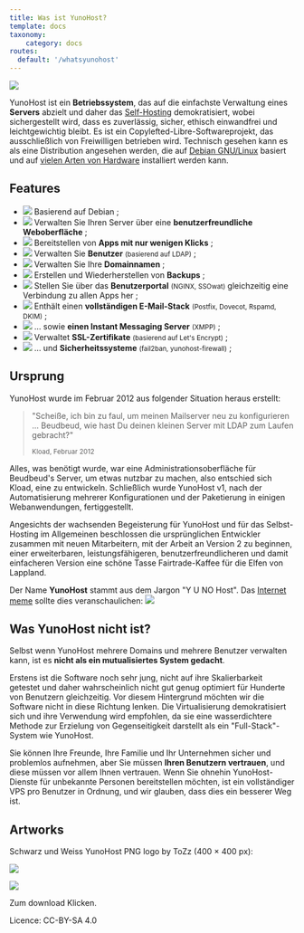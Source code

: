 ```yaml
---
title: Was ist YunoHost?
template: docs
taxonomy:
    category: docs
routes:
  default: '/whatsyunohost'
---
```


![](image://YunoHost_logo_vertical.png?resize=400)

YunoHost ist ein **Betriebssystem**, das auf die einfachste Verwaltung eines **Servers** abzielt und daher das [Self-Hosting](/selfhosting) demokratisiert, wobei sichergestellt wird, dass es zuverlässig, sicher, ethisch einwandfrei und leichtgewichtig bleibt. Es ist ein Copylefted-Libre-Softwareprojekt, das ausschließlich von Freiwilligen betrieben wird. Technisch gesehen kann es als eine Distribution angesehen werden, die auf [Debian GNU/Linux](https://debian.org) basiert und auf [vielen Arten von Hardware](/install) installiert werden kann.

## Features

- ![](image://icon-debian.png?resize=32&classes=inline) Basierend auf Debian ;
- ![](image://icon-tools.png?resize=32&classes=inline) Verwalten Sie Ihren Server über eine **benutzerfreundliche Weboberfläche** ;
- ![](image://icon-package.png?resize=32&classes=inline) Bereitstellen von **Apps mit nur wenigen Klicks** ;
- ![](image://icon-users.png?resize=32&classes=inline) Verwalten Sie **Benutzer** <small>(basierend auf LDAP)</small> ;
- ![](image://icon-globe.png?resize=32&classes=inline) Verwalten Sie Ihre **Domainnamen** ;
- ![](image://icon-medic.png?resize=32&classes=inline) Erstellen und Wiederherstellen von **Backups** ;
- ![](image://icon-door.png?resize=32&classes=inline) Stellen Sie über das **Benutzerportal** <small>(NGINX, SSOwat)</small> gleichzeitig eine Verbindung zu allen Apps her ;
- ![](image://icon-mail.png?resize=32&classes=inline) Enthält einen **vollständigen E-Mail-Stack** <small>(Postfix, Dovecot, Rspamd, DKIM)</small> ;
- ![](image://icon-messaging.png?resize=32&classes=inline) … sowie **einen Instant Messaging Server** <small>(XMPP)</small> ;
- ![](image://icon-lock.png?resize=32&classes=inline) Verwaltet **SSL-Zertifikate** <small>(basierend auf Let's Encrypt)</small> ;
- ![](image://icon-shield.png?resize=32&classes=inline) … und **Sicherheitssysteme** <small>(fail2ban, yunohost-firewall)</small> ;

## Ursprung

YunoHost wurde im Februar 2012 aus folgender Situation heraus erstellt:

 <blockquote><p>"Scheiße, ich bin zu faul, um meinen Mailserver neu zu konfigurieren ... Beudbeud, wie hast Du deinen kleinen Server mit LDAP zum Laufen gebracht?"</p><small> Kload, Februar 2012</small></blockquote>

Alles, was benötigt wurde, war eine Administrationsoberfläche für Beudbeud's Server, um etwas nutzbar zu machen, also entschied sich Kload, eine zu entwickeln. Schließlich wurde YunoHost v1, nach der Automatisierung mehrerer Konfigurationen und der Paketierung in einigen Webanwendungen, fertiggestellt.

Angesichts der wachsenden Begeisterung für YunoHost und für das Selbst-Hosting im Allgemeinen beschlossen die ursprünglichen Entwickler zusammen mit neuen Mitarbeitern, mit der Arbeit an Version 2 zu beginnen, einer erweiterbaren, leistungsfähigeren, benutzerfreundlicheren und damit einfacheren Version eine schöne Tasse Fairtrade-Kaffee für die Elfen von Lappland.

Der Name **YunoHost** stammt aus dem Jargon "Y U NO Host". Das [Internet meme](https://en.wikipedia.org/wiki/Internet_meme) sollte dies veranschaulichen:
![](image://dude_yunohost.jpg)

## Was YunoHost nicht ist?

Selbst wenn YunoHost mehrere Domains und mehrere Benutzer verwalten kann, ist es **nicht als ein mutualisiertes System gedacht**.

Erstens ist die Software noch sehr jung, nicht auf ihre Skalierbarkeit getestet und daher wahrscheinlich nicht gut genug optimiert für Hunderte von Benutzern gleichzeitig. Vor diesem Hintergrund möchten wir die Software nicht in diese Richtung lenken. Die Virtualisierung demokratisiert sich und ihre Verwendung wird empfohlen, da sie eine wasserdichtere Methode zur Erzielung von Gegenseitigkeit darstellt als ein "Full-Stack"-System wie YunoHost.

Sie können Ihre Freunde, Ihre Familie und Ihr Unternehmen sicher und problemlos aufnehmen, aber Sie müssen **Ihren Benutzern vertrauen**, und diese müssen vor allem Ihnen vertrauen. Wenn Sie ohnehin YunoHost-Dienste für unbekannte Personen bereitstellen möchten, ist ein vollständiger VPS pro Benutzer in Ordnung, und wir glauben, dass dies ein besserer Weg ist.

## Artworks

Schwarz und Weiss YunoHost PNG logo by ToZz (400 × 400 px):

<a href="/images/ynh_logo_black_300dpi.png">![](image://ynh_logo_black_300dpi.png?resize=220)</a>

<a href="/images/ynh_logo_white_300dpi.png">![](image://ynh_logo_white_300dpi.png?resize=220)</a>

Zum download Klicken.

Licence: CC-BY-SA 4.0
